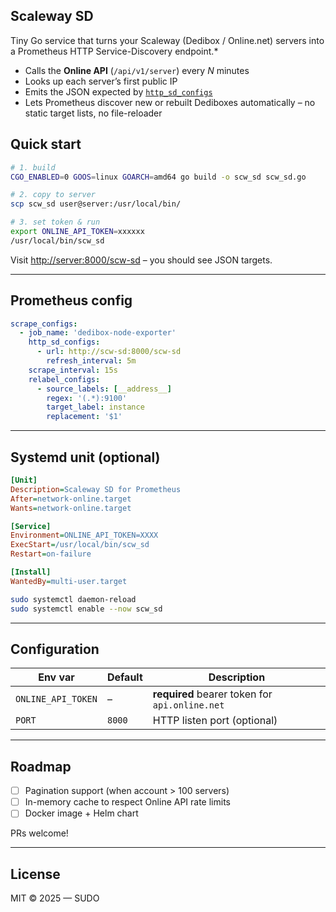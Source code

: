 ## Scaleway SD

Tiny Go service that turns your Scaleway (Dedibox / Online.net) servers into a Prometheus HTTP Service-Discovery endpoint.*

* Calls the **Online API** (`/api/v1/server`) every *N* minutes
* Looks up each server’s first public IP
* Emits the JSON expected by [`http_sd_configs`](https://prometheus.io/docs/prometheus/latest/configuration/configuration/#http_sd_config)
* Lets Prometheus discover new or rebuilt Dediboxes automatically – no static target lists, no file-reloader

## Quick start

```bash
# 1. build
CGO_ENABLED=0 GOOS=linux GOARCH=amd64 go build -o scw_sd scw_sd.go

# 2. copy to server
scp scw_sd user@server:/usr/local/bin/

# 3. set token & run
export ONLINE_API_TOKEN=xxxxxx
/usr/local/bin/scw_sd
```

Visit [http://server:8000/scw-sd](http://server:8000/scw-sd) – you should see JSON targets.

---

## Prometheus config

```yaml
scrape_configs:
  - job_name: 'dedibox-node-exporter'
    http_sd_configs:
      - url: http://scw-sd:8000/scw-sd
        refresh_interval: 5m
    scrape_interval: 15s
    relabel_configs:
      - source_labels: [__address__]
        regex: '(.*):9100'
        target_label: instance
        replacement: '$1'
```

---

## Systemd unit (optional)

```ini
[Unit]
Description=Scaleway SD for Prometheus
After=network-online.target
Wants=network-online.target

[Service]
Environment=ONLINE_API_TOKEN=XXXX
ExecStart=/usr/local/bin/scw_sd
Restart=on-failure

[Install]
WantedBy=multi-user.target
```

```bash
sudo systemctl daemon-reload
sudo systemctl enable --now scw_sd
```

---

## Configuration

| Env var            | Default | Description                                    |
| ------------------ | ------- | ---------------------------------------------- |
| `ONLINE_API_TOKEN` | –       | **required** bearer token for `api.online.net` |
| `PORT`             | `8000`  | HTTP listen port (optional)                    |

---

## Roadmap

* [ ] Pagination support (when account > 100 servers)
* [ ] In-memory cache to respect Online API rate limits
* [ ] Docker image + Helm chart

PRs welcome!

---

## License

MIT © 2025 — SUDO
